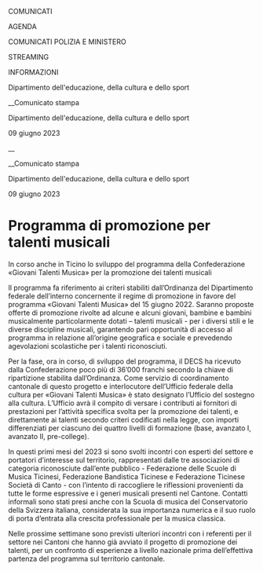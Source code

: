 COMUNICATI

AGENDA

COMUNICATI POLIZIA E MINISTERO

STREAMING

INFORMAZIONI

Dipartimento dell'educazione, della cultura e dello sport  

__Comunicato stampa

Dipartimento dell'educazione, della cultura e dello sport  

09 giugno 2023

__

__Comunicato stampa

Dipartimento dell'educazione, della cultura e dello sport  

09 giugno 2023

# Programma di promozione per talenti musicali

In corso anche in Ticino lo sviluppo del programma della Confederazione
«Giovani Talenti Musica» per la promozione dei talenti musicali

  

Il programma fa riferimento ai criteri stabiliti dall’Ordinanza del
Dipartimento federale dell’interno concernente il regime di promozione in
favore del programma «Giovani Talenti Musica» del 15 giugno 2022. Saranno
proposte offerte di promozione rivolte ad alcune e alcuni giovani, bambine e
bambini musicalmente particolarmente dotati – talenti musicali - per i diversi
stili e le diverse discipline musicali, garantendo pari opportunità di accesso
al programma in relazione all’origine geografica e sociale e prevedendo
agevolazioni scolastiche per i talenti riconosciuti.

Per la fase, ora in corso, di sviluppo del programma, il DECS ha ricevuto
dalla Confederazione poco più di 36’000 franchi secondo la chiave di
ripartizione stabilita dall’Ordinanza. Come servizio di coordinamento
cantonale di questo progetto e interlocutore dell’Ufficio federale della
cultura per «Giovani Talenti Musica» è stato designato l’Ufficio del sostegno
alla cultura. L’Ufficio avrà il compito di versare i contributi ai fornitori
di prestazioni per l’attività specifica svolta per la promozione dei talenti,
e direttamente ai talenti secondo criteri codificati nella legge, con importi
differenziati per ciascuno dei quattro livelli di formazione (base, avanzato
I, avanzato II, pre-college).

In questi primi mesi del 2023 si sono svolti incontri con esperti del settore
e portatori d’interesse sul territorio, rappresentati dalle tre associazioni
di categoria riconosciute dall’ente pubblico - Federazione delle Scuole di
Musica Ticinesi, Federazione Bandistica Ticinese e Federazione Ticinese
Società di Canto - con l’intento di raccogliere le riflessioni provenienti da
tutte le forme espressive e i generi musicali presenti nel Cantone. Contatti
informali sono stati presi anche con la Scuola di musica del Conservatorio
della Svizzera italiana, considerata la sua importanza numerica e il suo ruolo
di porta d’entrata alla crescita professionale per la musica classica.

Nelle prossime settimane sono previsti ulteriori incontri con i referenti per
il settore nei Cantoni che hanno già avviato il progetto di promozione dei
talenti, per un confronto di esperienze a livello nazionale prima
dell’effettiva partenza del programma sul territorio cantonale.

